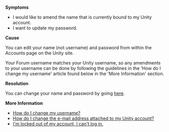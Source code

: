 
        

**<span class="wysiwyg-underline">Symptoms</span>** 

*   I would like to amend the name that is currently bound to my Unity account.
*   I want to update my password.

**<span class="wysiwyg-underline">Cause</span>** 

You can edit your name (not username) and password from within the Accounts page on the Unity site.

Your Forum username matches your Unity username, so any amendments to your username can be done by following the guidelines in the 'How do I change my username' article found below in the 'More Information' section.

**<span class="wysiwyg-underline">Resolution</span>** 

You can change your name and password by going [here](https://accounts.unity3d.com/edit).

**<span class="wysiwyg-underline">More Information</span>** 

*   [How do I change my username?](/hc/en-us/articles/205053589-How-do-I-change-my-username-)
*   [How do I change the e-mail address attached to my Unity account?](/hc/en-us/articles/205752275-How-do-I-change-the-e-mail-address-attached-to-my-Unity-account-)
*   [I'm locked out of my account, I can't log in.](/hc/en-us/articles/205965315-I-m-locked-out-of-my-account-I-can-t-log-in-)

      